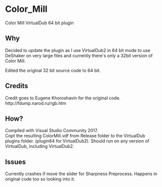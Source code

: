 # Color_Mill
Color Mill VirtualDub 64 bit plugin

<h2>Why</h2>
Decided to update the plugin as I use VirtualDub2 in 64 bit mode to use DeShaker on very large files and currently there's only a 32bit version of Color Mill.

Edited the original 32 bit source code to 64 bit.

<h2>Credits</h2>
Credit goes to Eugene Khoroshavin for the original code.<br/>
http://fdump.narod.ru/rgb.htm

<h2>How?</h2>
Compiled with Visual Studio Community 2017.<br/>
Copt the resulting ColorMill.vdf from Release folder to the VirtualDub plugins folder. (plugin64 for VirtualDub2).
Should run on any version of VirtualDub, including VirtualDub2.

<h2>Issues</h2>
Currently crashes if move the slider for Sharpness Preprocess. Happens in original code too so looking into it.
